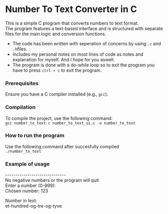 # Number To Text Converter in C

This is a simple C program that converts numbers to text format. <br>
The program features a text-based interface and is structured with separate files for the main logic and conversion functions.

- The code has been written with seperation of concerns by using `.c` and `.h`files.
- Includes my personal notes on most lines of code as notes and explanation for myself. And I hope for you aswell.
- The program is done with a do-while loop so to exit the program you have to press ```ctrl + c``` to exit the program.
 
### Prerequisites
Ensure you have a C compiler installed (e.g., `gcc`).

### Compilation
To compile the project, use the following command: </br>
```gcc number_to_text.c number_to_text_ui.c -o number_to_text```

### How to run the program
Use the following command after succesfully compiled </br>
```./number_to_text ```

### Example of usage
------------------------------ <br>
No negative numbers or the program will quit <br>
Enter a number (0-999): <br>
Chosen number: 123 <br>

Number in text: <br>
et-hundred-og-tre-og-tyve
